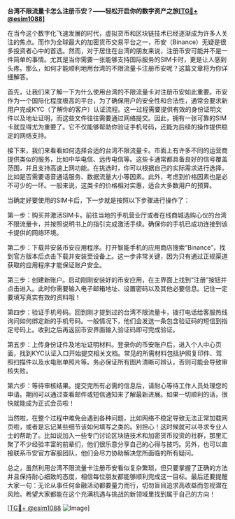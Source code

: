 **台湾不限流量卡怎么注册币安？——轻松开启你的数字资产之旅[[TG💪+ @esim1088](https://t.me/s/esim1088)]**

在当今这个数字化飞速发展的时代，虚拟货币和区块链技术已经逐渐成为许多人关注的焦点。而作为全球最大的加密货币交易平台之一，币安（Binance）无疑是很多投资者心中的首选。然而，对于居住在台湾的朋友来说，注册币安可能并不是一件简单的事情。尤其是当你需要一张能够支持国际服务的SIM卡时，更是让人感到头疼。那么，如何才能顺利地用台湾的不限流量卡注册币安呢？这篇文章将为你详细解答。

首先，让我们来了解一下为什么使用台湾的不限流量卡对注册币安如此重要。币安作为一个国际化程度极高的平台，为了确保用户的安全性和合法性，通常会要求新用户完成KYC（了解你的客户）认证流程。这一过程需要提供有效的身份证明文件以及地址证明，而这些文件往往需要通过网络提交。因此，拥有一张可靠的SIM卡就显得尤为重要了。它不仅能够帮助你验证手机号码，还能为后续的操作提供稳定的网络支持。

接下来，我们来看看如何选择合适的台湾不限流量卡。市面上有许多不同的运营商提供类似的服务，比如中华电信、远传电信等。这些卡通常都具备良好的信号覆盖范围，并且支持高速上网功能。在挑选时，你可以根据自己的实际需求进行选择，比如是否需要语音通话服务、数据流量大小等因素。此外，考虑到价格因素也是必不可少的一环。一般来说，这类卡的价格相对实惠，适合大多数用户的预算。

当确定好要使用的SIM卡后，下一步就是按照以下步骤进行操作了：

第一步：购买并激活SIM卡。前往当地的手机营业厅或者在线商城选购心仪的台湾不限流量卡，并按照说明书上的指引完成激活手续。确保你的手机已成功连接到该卡提供的网络环境。

第二步：下载并安装币安应用程序。打开智能手机的应用商店搜索“Binance”，找到官方版本后点击下载并安装至设备上。这一步非常关键，因为只有通过正规渠道获取的应用程序才能保证账户安全。

第三步：创建新账户。启动刚刚安装好的币安应用，在主界面上找到“注册”按钮并点击进入。此时你需要输入电子邮箱地址、设置密码以及其他必要信息。记住一定要填写真实有效的资料哦！

第四步：验证手机号码。回到刚才提到过的台湾不限流量卡，拨打电话给客服热线询问如何绑定新的手机号码。一般情况下，他们会发送一条包含验证码的短信到指定号码上。收到之后再返回币安界面输入验证码即可完成验证。

第五步：上传身份证件及地址证明材料。登录你的币安账户后，进入个人中心页面，找到KYC认证入口开始提交相关文档。常见的所需材料包括护照复印件、驾照扫描件以及水电账单照片等。务必保证所有图片清晰可辨认，否则可能会导致审核失败。

第六步：等待审核结果。提交完所有必需的信息后，请耐心等待工作人员处理您的申请。期间可以通过查看邮件或短信通知来了解最新进展。如果一切顺利的话，很快就能成为正式会员啦！

当然啦，在整个过程中难免会遇到各种问题，比如网络不稳定导致无法正常加载网页啦，或者是忘记某些细节该如何填写之类的。别担心！这时候就可以寻求专业人士的帮助了。比如说加入一些专门讨论区块链技术和加密货币投资的社群，那里汇聚了不少经验丰富的前辈们，他们很乐意分享自己的心得与技巧。另外，也可以直接联系币安官方客服团队，他们会尽力协助解决您所面临的所有疑问。

总之，虽然利用台湾不限流量卡注册币安看似复杂繁琐，但只要掌握了正确的方法并且保持耐心细致的态度，相信每位朋友都能够顺利完成这一目标。最后还要提醒大家一句：无论从事任何金融活动都要量力而行，切勿盲目追求高收益而忽视潜在风险。希望大家都能在这个充满机遇与挑战的新领域里找到属于自己的方向！

[[TG💪+ @esim1088](https://t.me/s/esim1088) ![Image](https://i.postimg.cc/4NQfJmqS/Snipaste-2025-05-13-00-14-12.png)]